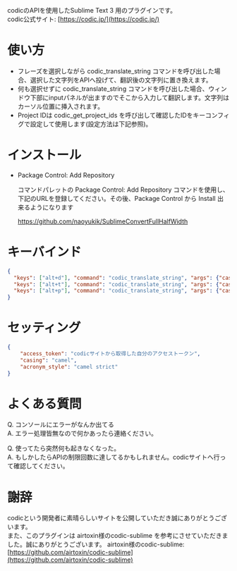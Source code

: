 codicのAPIを使用したSublime Text 3 用のプラグインです。  
codic公式サイト: [https://codic.jp/](https://codic.jp/)


# 使い方
- フレーズを選択しながら codic_translate_string コマンドを呼び出した場合、選択した文字列をAPIへ投げて、翻訳後の文字列に置き換えます。
- 何も選択せずに codic_translate_string コマンドを呼び出した場合、ウィンドウ下部にinputパネルが出ますのでそこから入力して翻訳します。文字列はカーソル位置に挿入されます。
- Project IDは codic_get_project_ids を呼び出して確認したIDをキーコンフィグで設定して使用します(設定方法は下記参照)。

# インストール

- Package Control: Add Repository

  コマンドパレットの Package Control: Add Repository コマンドを使用し、下記のURLを登録してください。その後、Package Control から Install 出来るようになります

  https://github.com/naoyukik/SublimeConvertFullHalfWidth


# キーバインド

``` json
{
  "keys": ["alt+d"], "command": "codic_translate_string", "args": {"casing": "camel"},
  "keys": ["alt+t"], "command": "codic_translate_string", "args": {"casing": "camel", "acronym_style": "camel strict"},
  "keys": ["alt+p"], "command": "codic_translate_string", "args": {"casing": "camel", "acronym_style": "camel strict", "project_id": "0"},
}
```

# セッティング

``` json
{
    "access_token": "codicサイトから取得した自分のアクセストークン",
    "casing": "camel",
    "acronym_style": "camel strict"
}
```

# よくある質問
Q. コンソールにエラーがなんか出てる  
A. エラー処理皆無なので何かあったら連絡ください。

Q. 使ってたら突然何も起きなくなった。  
A. もしかしたらAPIの制限回数に達してるかもしれません。codicサイトへ行って確認してください。

# 謝辞
codicという開発者に素晴らしいサイトを公開していただき誠にありがとうございます。  
また、このプラグインは airtoxin様のcodic-sublime を参考にさせていただきました。誠にありがとうございます。
airtoxin様のcodic-sublime: [https://github.com/airtoxin/codic-sublime](https://github.com/airtoxin/codic-sublime)
